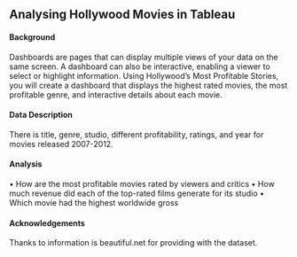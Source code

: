 ## Analysing Hollywood Movies in Tableau

#### Background

Dashboards are pages that can display multiple views of your data on the same screen. A dashboard can also be interactive, enabling a viewer to select or highlight information. Using Hollywood’s Most Profitable Stories, you will create a dashboard that displays the highest rated movies, the most profitable genre, and interactive details about each movie.

#### Data Description

There is title, genre, studio, different profitability, ratings, and year for movies released 2007-2012.

#### Analysis 

  •	How are the most profitable movies rated by viewers and critics
  •	How much revenue did each of the top-rated films generate for its studio
  •	Which movie had the highest worldwide gross

#### Acknowledgements
Thanks to information is beautiful.net for providing with the dataset.

